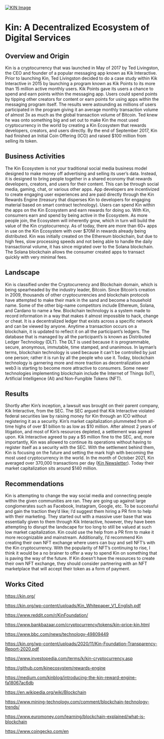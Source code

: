 [![KIN Image](https://kin.org/wp-content/uploads/2020/03/kin-logo-preview.png)](https://kin.org/)

# Kin: A Decentralized Ecosystem of Digital Services 

## Overview and Origin

Kin is a cryptocurrency that was launched in May of 2017 by Ted Livingston, the CEO and founder of a popular messaging app known as Kik Interactive. Prior to launching Kin, Ted Livingston decided to do a case study within Kik Interactive in 2015 by launching a program known as Kik Points to its more than 15 million active monthly users. Kik Points gave its users a chance to spend and earn points within the messaging app. Users could spend points by tipping other creators for content or earn points for using apps within the messaging program itself. The results were astounding as millions of users participated in the program giving it an average monthly transaction volume of almost 3x as much as the global transaction volume of Bitcoin. Ted knew he was onto something big and set out to make Kin the most used cryptocurrency in the world by creating a Kin Ecosystem that rewards developers, creators, and users directly. By the end of September 2017, Kin had finished an Initial Coin Offering (ICO) and raised $100 million from selling its token.

## Business Activities

The Kin Ecosystem is not your traditional social media business model designed to make money off advertising and selling its user’s data. Instead, it is designed to bring people together in a shared economy that rewards developers, creators, and users for their content. This can be through social media, gaming, chat, or various other apps. App developers are incentivized to create engaging user experiences and are paid directly through the Kin Rewards Engine (treasury that disperses Kin to developers for engaging material based on smart contract technology). Users can spend Kin within the apps on the Kin Ecosystem and earn rewards for doing so. With Kin, consumers earn and spend by being active in the Ecosystem. As more people join, the Ecosystem will inherently grow, which in turn will build the value of the Kin cryptocurrency. As of today, there are more than 60+ apps in use on the Kin Ecosystem with over $70M in rewards already being distributed. Kin was initially created on the Ethereum blockchain, but due to high fees, slow processing speeds and not being able to handle the daily transactional volume, it has since migrated over to the Solana blockchain. The Solana blockchain allows the consumer created apps to transact quickly with very minimal fees.

## Landscape 

Kin is classified under the Cryptocurrency and Blockchain domain, which is being spearheaded by the industry leader, Bitcoin. Since Bitcoin’s creation in 2009, thousands of other cryptocurrencies and blockchain protocols have attempted to make their mark in the sand and become a household name. Some of the other big-name competitors include Ethereum, Solana, and Cardano to name a few. Blockchain technology is a system made to record information in a way that makes it almost impossible to hack, change or cheat. It is a decentralized ledger that exists across a specific network and can be viewed by anyone. Anytime a transaction occurs on a blockchain, it is updated to reflect it on all the participant’s ledgers. The database that is managed by all the participant’s is known as Distributed Ledger Technology (DLT). The DLT is used because it is programmable, secure, anonymous, immutable, time stamped, and unanimous. In layman’s terms, blockchain technology is used because it can’t be controlled by just one person; rather it is run by all the people who use it. Today, blockchain technology is garnering more and more traction as decentralization and web3 is starting to become more attractive to consumers. Some newer technologies implementing blockchain include the Internet of Things (IoT), Artificial Intelligence (AI) and Non-Fungible Tokens (NFT). 

## Results

Shortly after Kin’s inception, a lawsuit was brought on their parent company, Kik Interactive, from the SEC. The SEC argued that Kik Interactive violated federal securities law by raising money for Kin through an ICO without registering it as a security. Kin’s market capitalization plummeted from all-time highs of over $1 billion to as low as $10 million. After almost 2 years of litigation, and most of Kin’s resources depleted, a settlement was agreed upon. Kik Interactive agreed to pay a $5 million fine to the SEC, and, more importantly, Kin was allowed to continue its operations without having to register itself as a security with the SEC. With the settlement behind them, Kin is focusing on the future and setting the mark high with becoming the most used cryptocurrency in the world. In the month of October 2021, Kin averaged over 370,000 transactions per day ([Kin Newsletter](https://kin.org/kin-newsletter-november-2021/)). Today their market capitalization sits around $140 million.

## Recommendations

Kin is attempting to change the way social media and connecting people within the given communities are ran. They are going up against large conglomerates such as Facebook, Instagram, Google, etc. To be successful and gain the traction they’d like; I’d suggest them hiring a PR firm to help with their marketing. They started out with a massive user base that was essentially given to them through Kik Interactive, however, they have been attempting to disrupt the landscape for too long to still be valued at such low market capitalization. Kin could use the help from a PR firm to make it more recognizable and mainstream. Additionally, I’d recommend Kin creating their own NFT exchange where users can buy and sell NFT’s with the Kin cryptocurrency. With the popularity of NFT’s continuing to rise, I think it would be a no brainer to offer a way to spend Kin on something that is paving the way of the future. If Kin doesn’t have the resources to create their own NFT exchange, they should consider partnering with an NFT marketplace that will accept their token as a form of payment.

## Works Cited

https://kin.org/

https://kin.org/wp-content/uploads/Kin_Whitepaper_V1_English.pdf

https://www.reddit.com/r/KinFoundation/

https://www.bankbazaar.com/cryptocurrency/tokens/kin-price-kin.html

https://www.bbc.com/news/technology-49809449

https://kin.org/wp-content/uploads/2020/11/Kin-Foundation-Transparency-Report-2020.pdf

https://www.investopedia.com/terms/k/kin-cryptocurrency.asp

https://github.com/kinecosystem/rewards-engine

https://medium.com/kinblog/introducing-the-kin-reward-engine-fa18067ac6db

https://en.wikipedia.org/wiki/Blockchain

https://www.mining-technology.com/comment/blockchain-technology-trends/

https://www.euromoney.com/learning/blockchain-explained/what-is-blockchain

https://www.coingecko.com/en

